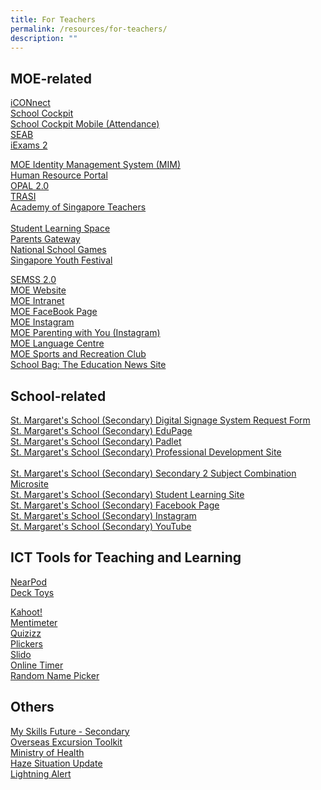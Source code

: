 ```yaml
---
title: For Teachers
permalink: /resources/for-teachers/
description: ""
---
```

## MOE-related

[iCONnect](https://icon.moe.edu.sg/)<br>
[School Cockpit](https://schoolcockpit.moe.gov.sg/)&nbsp;&nbsp;<br>
[School Cockpit Mobile (Attendance)](https://scmobile.moe.edu.sg/login)&nbsp;<br>
[SEAB](https://www.seab.gov.sg/)&nbsp;<br>
[iExams 2](https://iexams.seab.gov.sg/)&nbsp;
  
[MOE Identity Management System (MIM)](https://idp.mims.moe.gov.sg/nidp/saml2/sso) <br>
[Human Resource Portal](https://www.hrp.gov.sg/hrp/#/)&nbsp;<br>
[OPAL 2.0](https://opal2.moe.edu.sg/) <br>
[TRASI](https://traisi.moe.gov.sg/AD/login.asp)&nbsp;<br>
[Academy of Singapore Teachers](https://academyofsingaporeteachers.moe.edu.sg/)&nbsp;<br>
&nbsp;  
[Student Learning Space](https://vle.learning.moe.edu.sg/login) <br>
[Parents Gateway](https://pg.moe.edu.sg/)&nbsp;<br>
[National School Games](https://nsg.moe.edu.sg/nis/#!/login)&nbsp;<br>
[Singapore Youth Festival](https://www.syf.gov.sg/)&nbsp;
  
[SEMSS 2.0](http://semss2.moe.gov.sg/Login/)&nbsp;<br>
[MOE Website](https://www.moe.gov.sg/)&nbsp;<br>
[MOE Intranet](http://intranet.moe.gov.sg/Pages/Home.aspx)&nbsp;<br>
[MOE FaceBook Page](https://www.facebook.com/moesingapore/)&nbsp;<br>
[MOE Instagram](https://www.instagram.com/moesingapore/?hl=en)&nbsp;<br>
[MOE Parenting with You (Instagram)](https://www.instagram.com/parentingwith.moesg/?hl=en)&nbsp;<br>
[MOE Language Centre](https://www.moelc.moe.edu.sg/)&nbsp;<br>
[MOE Sports and Recreation Club](https://www.mesrc.net/)&nbsp;<br>
[School Bag: The Education News Site](https://www.schoolbag.edu.sg/)&nbsp;<br>

## School-related

[St. Margaret's School (Secondary) Digital Signage System Request Form](https://go.gov.sg/smssdigitalsignagerequestform) <br>
[St. Margaret's School (Secondary) EduPage](https://stmargssec.edupage.org/)&nbsp;<br>
[St. Margaret's School (Secondary) Padlet](https://stmargaretssecondary1.padlet.org/) <br>
[St. Margaret's School (Secondary) Professional Development Site](go.gov.sg/smss-staffsite)<br>
[](https://sites.google.com/moe.edu.sg/smsspdsite/home)&nbsp;<br>
[St. Margaret's School (Secondary) Secondary 2 Subject Combination Microsite](https://sites.google.com/stmargs.edu.sg/sec-2-combination-exercise/home?authuser=0) <br>
[St. Margaret's School (Secondary) Student Learning Site](https://sites.google.com/moe.edu.sg/smssstudentsportal/home?authuser=0)&nbsp;<br>
[St. Margaret's School (Secondary) Facebook Page](https://www.facebook.com/stmargssecsg/)&nbsp;<br>
[St. Margaret's School (Secondary) Instagram](https://www.instagram.com/stmargssecsg/)&nbsp;<br>
[St. Margaret's School (Secondary) YouTube](https://www.youtube.com/user/stmargssecsg) 

## ICT Tools for Teaching and Learning

[NearPod](https://nearpod.com/login/)<br>
[Deck Toys](https://deck.toys/)&nbsp;  

[Kahoot!](https://kahoot.com/schools/)&nbsp;<br>
[Mentimeter](https://www.mentimeter.com/)<br>
[Quizizz](https://quizizz.com/teachers?ref=header_tab)&nbsp;<br>
[Plickers](https://www.mentimeter.com/)&nbsp;<br>
[Slido](https://www.slido.com/) <br>
[Online Timer](https://www.online-stopwatch.com/countdown-timer/)&nbsp;<br>
[Random Name Picker](https://www.classtools.net/random-name-picker/)&nbsp;<br>

## Others

[My Skills Future - Secondary](https://www.myskillsfuture.gov.sg/content/student/en/secondary.html)&nbsp;<br>
[Overseas Excursion Toolkit](https://www.internationalsos.com/) <br>
[Ministry of Health](https://www.moh.gov.sg/home)&nbsp;<br>
[Haze Situation Update](https://www.haze.gov.sg/)&nbsp;<br>
[Lightning Alert](http://www.weather.gov.sg/lightning/lightning/lightningalertinformationsystem.jsp)